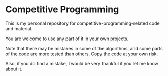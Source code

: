 # Competitive Programming
This is my personal repository for competitive-programming-related code and material.

You are welcome to use any part of it in your own projects. 

Note that there may be mistakes in some of the algorithms, and some parts of the code are more tested than others. Copy the code at your own risk.

Also, if you do find a mistake, I would be very thankful if you let me know about it.
